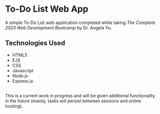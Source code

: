 # To-Do List Web App

A simple To-Do List web application completed while taking <em>The Complete 2023 Web Development Bootcamp</em> by Dr. Angela Yu.

## Technologies Used
* HTML5
* EJS
* CSS
* Javascript
* Node.js
* Express.js

<br />
This is a current work in progress and will be given additional functionality in the future (mainly, tasks will persist between sessions and online hosting).